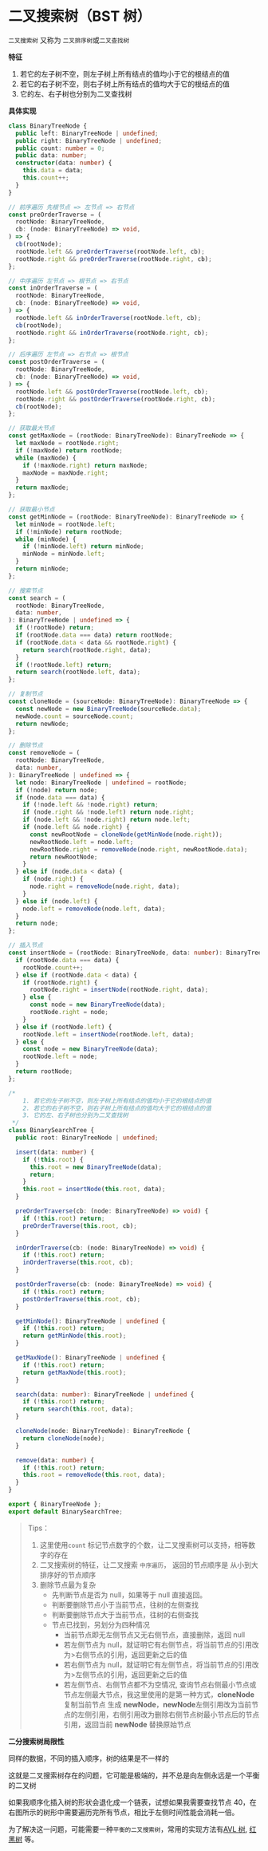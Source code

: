 # 二叉搜索树（BST 树）

`二叉搜索树` 又称为 `二叉排序树`或`二叉查找树`

**特征**

1. 若它的左子树不空，则左子树上所有结点的值均小于它的根结点的值
2. 若它的右子树不空，则右子树上所有结点的值均大于它的根结点的值
3. 它的左、右子树也分别为二叉查找树

**具体实现**

```ts
class BinaryTreeNode {
  public left: BinaryTreeNode | undefined;
  public right: BinaryTreeNode | undefined;
  public count: number = 0;
  public data: number;
  constructor(data: number) {
    this.data = data;
    this.count++;
  }
}

// 前序遍历 先根节点 => 左节点 => 右节点
const preOrderTraverse = (
  rootNode: BinaryTreeNode,
  cb: (node: BinaryTreeNode) => void,
) => {
  cb(rootNode);
  rootNode.left && preOrderTraverse(rootNode.left, cb);
  rootNode.right && preOrderTraverse(rootNode.right, cb);
};

// 中序遍历 左节点 => 根节点 => 右节点
const inOrderTraverse = (
  rootNode: BinaryTreeNode,
  cb: (node: BinaryTreeNode) => void,
) => {
  rootNode.left && inOrderTraverse(rootNode.left, cb);
  cb(rootNode);
  rootNode.right && inOrderTraverse(rootNode.right, cb);
};

// 后序遍历 左节点 => 右节点 => 根节点
const postOrderTraverse = (
  rootNode: BinaryTreeNode,
  cb: (node: BinaryTreeNode) => void,
) => {
  rootNode.left && postOrderTraverse(rootNode.left, cb);
  rootNode.right && postOrderTraverse(rootNode.right, cb);
  cb(rootNode);
};

// 获取最大节点
const getMaxNode = (rootNode: BinaryTreeNode): BinaryTreeNode => {
  let maxNode = rootNode.right;
  if (!maxNode) return rootNode;
  while (maxNode) {
    if (!maxNode.right) return maxNode;
    maxNode = maxNode.right;
  }
  return maxNode;
};

// 获取最小节点
const getMinNode = (rootNode: BinaryTreeNode): BinaryTreeNode => {
  let minNode = rootNode.left;
  if (!minNode) return rootNode;
  while (minNode) {
    if (!minNode.left) return minNode;
    minNode = minNode.left;
  }
  return minNode;
};

// 搜索节点
const search = (
  rootNode: BinaryTreeNode,
  data: number,
): BinaryTreeNode | undefined => {
  if (!rootNode) return;
  if (rootNode.data === data) return rootNode;
  if (rootNode.data < data && rootNode.right) {
    return search(rootNode.right, data);
  }
  if (!rootNode.left) return;
  return search(rootNode.left, data);
};

// 复制节点
const cloneNode = (sourceNode: BinaryTreeNode): BinaryTreeNode => {
  const newNode = new BinaryTreeNode(sourceNode.data);
  newNode.count = sourceNode.count;
  return newNode;
};

// 删除节点
const removeNode = (
  rootNode: BinaryTreeNode,
  data: number,
): BinaryTreeNode | undefined => {
  let node: BinaryTreeNode | undefined = rootNode;
  if (!node) return node;
  if (node.data === data) {
    if (!node.left && !node.right) return;
    if (node.right && !node.left) return node.right;
    if (node.left && !node.right) return node.left;
    if (node.left && node.right) {
      const newRootNode = cloneNode(getMinNode(node.right));
      newRootNode.left = node.left;
      newRootNode.right = removeNode(node.right, newRootNode.data);
      return newRootNode;
    }
  } else if (node.data < data) {
    if (node.right) {
      node.right = removeNode(node.right, data);
    }
  } else if (node.left) {
    node.left = removeNode(node.left, data);
  }
  return node;
};

// 插入节点
const insertNode = (rootNode: BinaryTreeNode, data: number): BinaryTreeNode => {
  if (rootNode.data === data) {
    rootNode.count++;
  } else if (rootNode.data < data) {
    if (rootNode.right) {
      rootNode.right = insertNode(rootNode.right, data);
    } else {
      const node = new BinaryTreeNode(data);
      rootNode.right = node;
    }
  } else if (rootNode.left) {
    rootNode.left = insertNode(rootNode.left, data);
  } else {
    const node = new BinaryTreeNode(data);
    rootNode.left = node;
  }
  return rootNode;
};

/*
    1. 若它的左子树不空，则左子树上所有结点的值均小于它的根结点的值
    2. 若它的右子树不空，则右子树上所有结点的值均大于它的根结点的值
    3. 它的左、右子树也分别为二叉查找树
 */
class BinarySearchTree {
  public root: BinaryTreeNode | undefined;

  insert(data: number) {
    if (!this.root) {
      this.root = new BinaryTreeNode(data);
      return;
    }
    this.root = insertNode(this.root, data);
  }

  preOrderTraverse(cb: (node: BinaryTreeNode) => void) {
    if (!this.root) return;
    preOrderTraverse(this.root, cb);
  }

  inOrderTraverse(cb: (node: BinaryTreeNode) => void) {
    if (!this.root) return;
    inOrderTraverse(this.root, cb);
  }

  postOrderTraverse(cb: (node: BinaryTreeNode) => void) {
    if (!this.root) return;
    postOrderTraverse(this.root, cb);
  }

  getMinNode(): BinaryTreeNode | undefined {
    if (!this.root) return;
    return getMinNode(this.root);
  }

  getMaxNode(): BinaryTreeNode | undefined {
    if (!this.root) return;
    return getMaxNode(this.root);
  }

  search(data: number): BinaryTreeNode | undefined {
    if (!this.root) return;
    return search(this.root, data);
  }

  cloneNode(node: BinaryTreeNode): BinaryTreeNode {
    return cloneNode(node);
  }

  remove(data: number) {
    if (!this.root) return;
    this.root = removeNode(this.root, data);
  }
}

export { BinaryTreeNode };
export default BinarySearchTree;
```

> Tips：
>
> 1. 这里使用`count` 标记节点数字的个数，让二叉搜索树可以支持，相等数字的存在
> 2. 二叉搜索树的特征，让二叉搜索 `中序遍历`， 返回的节点顺序是 从小到大 排序好的节点顺序
> 3. 删除节点最为复杂
>    - 先判断节点是否为 null，如果等于 null 直接返回。
>    - 判断要删除节点小于当前节点，往树的左侧查找
>    - 判断要删除节点大于当前节点，往树的右侧查找
>    - 节点已找到，另划分为四种情况
>      - 当前节点即无左侧节点又无右侧节点，直接删除，返回 null
>      - 若左侧节点为 null，就证明它有右侧节点，将当前节点的引用改为>右侧节点的引用，返回更新之后的值
>      - 若右侧节点为 null，就证明它有左侧节点，将当前节点的引用改为>左侧节点的引用，返回更新之后的值
>      - 若左侧节点、右侧节点都不为空情况, 查询节点右侧最小节点或节点左侧最大节点，我这里使用的是第一种方式，**cloneNode** 复制当前节点 生成 **newNode**，**newNode**左侧引用改为当前节点的左侧引用，右侧引用改为删除右侧节点树最小节点后的节点引用，返回当前 **newNode** 替换原始节点

**二分搜索树局限性**

同样的数据，不同的插入顺序，树的结果是不一样的

这就是二叉搜索树存在的问题，它可能是极端的，并不总是向左侧永远是一个平衡的二叉树

如果我顺序化插入树的形状会退化成一个链表，试想如果我需要查找节点 40，在右图所示的树形中需要遍历完所有节点，相比于左侧时间性能会消耗一倍。

为了解决这一问题，可能需要一种`平衡的二叉搜索树`，常用的实现方法有[AVL 树](/blog/data-structure/avl), [红黑树](/blog/data-structure/llrb) 等。

